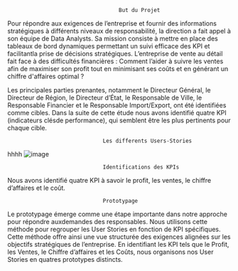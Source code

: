                                        But du Projet

Pour répondre aux exigences de l’entreprise et fournir des informations stratégiques à différents niveaux de responsabilité, la direction a fait appel à son équipe de Data Analysts.
Sa mission consiste à mettre en place des tableaux de bord dynamiques permettant un suivi efficace des KPI et facilitantla prise de décisions stratégiques. 
L’entreprise de vente au détail fait face à des difficultés financières : 
                    Comment l’aider à suivre les ventes afin de maximiser son profit tout en minimisant ses coûts et en générant un chiffre d'affaires optimal ?

Les principales parties prenantes, notamment le Directeur Général, le Directeur de Région, le Directeur d’État, le Responsable de Ville, le Responsable Financier 
et le Responsable Import/Export, ont été identifiées comme cibles. Dans la suite de cette étude nous avons identifié quatre KPI (indicateurs clésde performance), 
qui semblent être les plus pertinents pour chaque cible.

                                  Les differents Users-Stories

hhhh ![image](https://github.com/Hadad-Ahmed-Ali/Business-Intelligence/assets/128106188/a6e3dd5d-9fb0-46fc-94a3-21f938b7cb94)


                                  Identifications des KPIs
Nous avons identifié quatre KPI à savoir le profit, les ventes, le chiffre d’affaires et le coût.

                                  Prototypage

Le prototypage émerge comme une étape importante dans notre approche pour répondre auxdemandes des responsables. Nous utilisons cette méthode pour regrouper les User Stories en fonction
de KPI spécifiques. Cette méthode offre ainsi une vue structurée des exigences alignées sur les objectifs stratégiques de l’entreprise.
En identifiant les KPI tels que le Profit, les Ventes, le Chiffre d’affaires et les Coûts, nous organisons nos User Stories en quatres prototypes distincts.


